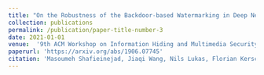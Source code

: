 ```yaml
---
title: "On the Robustness of the Backdoor-based Watermarking in Deep Neural Networks"
collection: publications
permalink: /publication/paper-title-number-3
date: 2021-01-01
venue:  '9th ACM Workshop on Information Hiding and Multimedia Security (IH&MMSEC), 2021'
paperurl: 'https://arxiv.org/abs/1906.07745'
citation: 'Masoumeh Shafieinejad, Jiaqi Wang, Nils Lukas, Florian Kerschbaum, On the Robustness of the Backdoor-based Watermarking in Deep Neural Networks, IH&MMSEC 2021'
---
```

